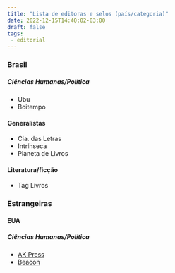 ```yaml
---
title: "Lista de editoras e selos (país/categoria)"
date: 2022-12-15T14:40:02-03:00
draft: false
tags:
 - editorial
---
```


### Brasil  
##### Ciências Humanas/Política
+ Ubu
+ Boitempo

#### Generalistas
+ Cia. das Letras
+ Intrínseca
+ Planeta de Livros

#### Literatura/ficção
+ Tag Livros


### Estrangeiras 
#### EUA
 
##### Ciências Humanas/Política  
+ [AK Press](https://www.akpress.org/)
+ [Beacon](http://www.beacon.org/)
